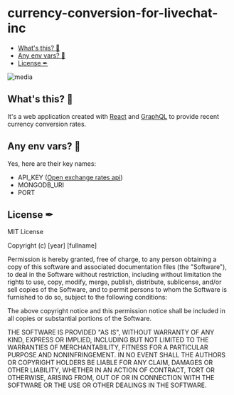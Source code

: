 # currency-conversion-for-livechat-inc

<!-- TOC START min:2 max:3 link:true update:true -->
- [What's this? 🤔](#whats-this-)
- [Any env vars? 🔑](#any-env-vars-)
- [License ✒](#license-)

<!-- TOC END -->


![media](https://cdn.livechat-static.com/api/file/developers/img/applications/-hncFzNig/PE1x87Omg-icon-960x960.png)

## What's this? 🤔
It's a web application created with [React](https://reactjs.org/) and [GraphQL](https://graphql.org/) to provide recent currency conversion rates.

## Any env vars? 🔑
Yes, here are their key names:

- API_KEY ([Open exchange rates api](http://openexchangerates.org/))
- MONGODB_URI
- PORT

## License ✒

MIT License

Copyright (c) [year] [fullname]

Permission is hereby granted, free of charge, to any person obtaining a copy
of this software and associated documentation files (the "Software"), to deal
in the Software without restriction, including without limitation the rights
to use, copy, modify, merge, publish, distribute, sublicense, and/or sell
copies of the Software, and to permit persons to whom the Software is
furnished to do so, subject to the following conditions:

The above copyright notice and this permission notice shall be included in all
copies or substantial portions of the Software.

THE SOFTWARE IS PROVIDED "AS IS", WITHOUT WARRANTY OF ANY KIND, EXPRESS OR
IMPLIED, INCLUDING BUT NOT LIMITED TO THE WARRANTIES OF MERCHANTABILITY,
FITNESS FOR A PARTICULAR PURPOSE AND NONINFRINGEMENT. IN NO EVENT SHALL THE
AUTHORS OR COPYRIGHT HOLDERS BE LIABLE FOR ANY CLAIM, DAMAGES OR OTHER
LIABILITY, WHETHER IN AN ACTION OF CONTRACT, TORT OR OTHERWISE, ARISING FROM,
OUT OF OR IN CONNECTION WITH THE SOFTWARE OR THE USE OR OTHER DEALINGS IN THE
SOFTWARE.
